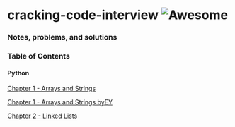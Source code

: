 # cracking-code-interview ![Awesome](https://awesome.re/badge.svg)
### Notes, problems, and solutions

### Table of Contents

#### Python 

[Chapter 1 - Arrays and Strings](https://github.com/nyc-tech/cracking-code-interview/tree/master/PythonSolutions/ChapterOne_Arrays_and_Strings)

[Chapter 1 - Arrays and Strings by](https://github.com/nyc-tech/cracking-code-interview/tree/master/Chapter1)[EY](https://github.com/edwinyung)

[Chapter 2 - Linked Lists](https://github.com/nyc-tech/cracking-code-interview/tree/master/PythonSolutions/ChapterTwo_LinkedLists)



